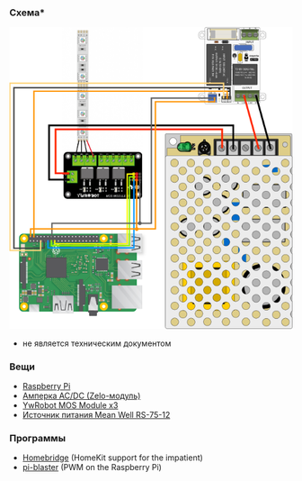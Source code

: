 ### Схема*

![Схема](scheme.png)
* не является техническим документом

### Вещи

* [Raspberry Pi](https://www.raspberrypi.org)
* [Амперка AC/DC (Zelo-модуль)](http://wiki.amperka.ru/продукты:zelo-ac-dc)
* [YwRobot MOS Module x3](http://wiki.ywrobot.net/index.php?title=(SKU:ELB060415)3路MOS管场效应管驱动模块_IRF540)
* [Источник питания Mean Well RS-75-12](http://wiki.amperka.ru/продукты:power-mean-well)

### Программы

* [Homebridge](https://github.com/nfarina/homebridge) (HomeKit support for the impatient)
* [pi-blaster](https://github.com/sarfata/pi-blaster) (PWM on the Raspberry Pi)